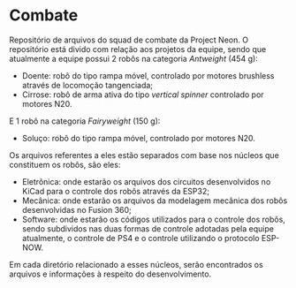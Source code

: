 # Combate 

Repositório de arquivos do squad de combate da Project Neon. O repositório está divido com relação aos projetos da equipe, sendo que atualmente a equipe possui 2 robôs na categoria _Antweight_ (454 g):
- Doente: robô do tipo rampa móvel, controlado por motores brushless através de locomoção tangenciada;
- Cirrose: robô de arma ativa do tipo _vertical spinner_ controlado por motores N20.

E 1 robô na categoria _Fairyweight_ (150 g): 
- Soluço: robô do tipo rampa móvel, controlado por motores N20.

Os arquivos referentes a eles estão separados com base nos núcleos que constituem os robôs, são eles: 
 - Eletrônica: onde estarão os arquivos dos circuitos desenvolvidos no KiCad para o controle dos robôs através da ESP32;
 - Mecânica: onde estarão os arquivos da modelagem mecânica dos robôs desenvolvidas no Fusion 360;
 - Software: onde estarão os códigos utilizados para o controle dos robôs, sendo subdividos nas duas formas de controle adotadas pela equipe atualmente, o controle de PS4 e o controle utilizando o protocolo ESP-NOW.
 
 Em cada diretório relacionado a esses núcleos, serão encontrados os arquivos e informações à respeito do desenvolvimento.



